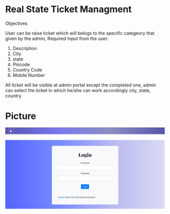 # Real State Ticket Managment

Objectives

User can be raise ticket which will belogs to the specific categeory that given by the admin, 
Required Input from the user: 
 1. Description
 2. City
 3. state
 4. Pincode
 5. Country Code
 6. Mobile Number

All ticket will be visible at admin portal except the completed one, admin can select the ticket in which he/she can work accordingly city, state, country

# Picture

![alt text](https://github.com/harrysingh2k19/realstate/blob/main/RealStateTickets/templates/login.png?raw=true)

